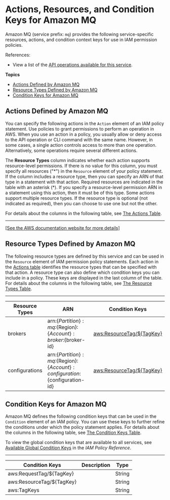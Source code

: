 # Actions, Resources, and Condition Keys for Amazon MQ<a name="list_amazonmq"></a>

Amazon MQ \(service prefix: `mq`\) provides the following service\-specific resources, actions, and condition context keys for use in IAM permission policies\.

References:
+ View a list of the [API operations available for this service](https://docs.aws.amazon.com/amazon-mq/latest/api-reference/)\.

**Topics**
+ [Actions Defined by Amazon MQ](#amazonmq-actions-as-permissions)
+ [Resource Types Defined by Amazon MQ](#amazonmq-resources-for-iam-policies)
+ [Condition Keys for Amazon MQ](#amazonmq-policy-keys)

## Actions Defined by Amazon MQ<a name="amazonmq-actions-as-permissions"></a>

You can specify the following actions in the `Action` element of an IAM policy statement\. Use policies to grant permissions to perform an operation in AWS\. When you use an action in a policy, you usually allow or deny access to the API operation or CLI command with the same name\. However, in some cases, a single action controls access to more than one operation\. Alternatively, some operations require several different actions\.

The **Resource Types** column indicates whether each action supports resource\-level permissions\. If there is no value for this column, you must specify all resources \("\*"\) in the `Resource` element of your policy statement\. If the column includes a resource type, then you can specify an ARN of that type in a statement with that action\. Required resources are indicated in the table with an asterisk \(\*\)\. If you specify a resource\-level permission ARN in a statement using this action, then it must be of this type\. Some actions support multiple resource types\. If the resource type is optional \(not indicated as required\), then you can choose to use one but not the other\.

For details about the columns in the following table, see [The Actions Table](reference_policies_actions-resources-contextkeys.md#actions_table)\.


****  
[\[See the AWS documentation website for more details\]](http://docs.aws.amazon.com/IAM/latest/UserGuide/list_amazonmq.html)

## Resource Types Defined by Amazon MQ<a name="amazonmq-resources-for-iam-policies"></a>

The following resource types are defined by this service and can be used in the `Resource` element of IAM permission policy statements\. Each action in the [Actions table](#amazonmq-actions-as-permissions) identifies the resource types that can be specified with that action\. A resource type can also define which condition keys you can include in a policy\. These keys are displayed in the last column of the table\. For details about the columns in the following table, see [The Resource Types Table](reference_policies_actions-resources-contextkeys.md#resources_table)\.


****  

| Resource Types | ARN | Condition Keys | 
| --- | --- | --- | 
|   brokers  |  arn:$\{Partition\}:mq:$\{Region\}:$\{Account\}:broker:$\{broker\-id\}  |   [ aws:ResourceTag/$\{TagKey\} ](#amazonmq-aws_ResourceTag___TagKey_)   | 
|   configurations  |  arn:$\{Partition\}:mq:$\{Region\}:$\{Account\}:configuration:$\{configuration\-id\}  |   [ aws:ResourceTag/$\{TagKey\} ](#amazonmq-aws_ResourceTag___TagKey_)   | 

## Condition Keys for Amazon MQ<a name="amazonmq-policy-keys"></a>

Amazon MQ defines the following condition keys that can be used in the `Condition` element of an IAM policy\. You can use these keys to further refine the conditions under which the policy statement applies\. For details about the columns in the following table, see [The Condition Keys Table](reference_policies_actions-resources-contextkeys.md#context_keys_table)\.

To view the global condition keys that are available to all services, see [Available Global Condition Keys](reference_policies_condition-keys.html#AvailableKeys) in the *IAM Policy Reference*\.


****  

| Condition Keys | Description | Type | 
| --- | --- | --- | 
|   aws:RequestTag/$\{TagKey\}  |  | String | 
|   aws:ResourceTag/$\{TagKey\}  |  | String | 
|   aws:TagKeys  |  | String | 